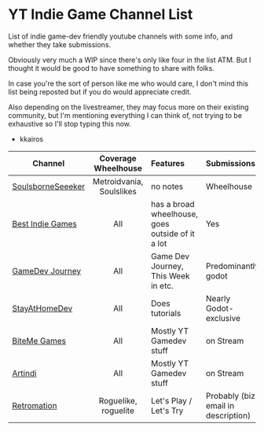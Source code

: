 # YT Indie Game Channel List

List of indie game-dev friendly youtube channels with some info, and whether they take submissions.

Obviously very much a WIP since there's only like four in the list ATM. But I thought it would be good to have something to share with folks.

In case you're the sort of person like me who would care, I don't mind this list being reposted but if you do would appreciate credit.

Also depending on the livestreamer, they may focus more on their existing community, but I'm mentioning everything I can think of, not trying to be exhaustive so I'll stop typing this now.

- kkairos

| Channel | Coverage Wheelhouse | Features | Submissions |
| ----- | :-----: | :----- | :----- |
| [SoulsborneSeeeker](https://www.youtube.com/@soulsborneseeker/) | Metroidvania, Soulslikes | no notes | Wheelhouse |
| [Best Indie Games](https://www.youtube.com/@ClemmyGames) | All | has a broad wheelhouse, goes outside of it a lot | Yes |
| [GameDev Journey](https://www.youtube.com/@GameDevJourney) | All | Game Dev Journey, This Week in etc. | Predominantly godot |
| [StayAtHomeDev](https://www.youtube.com/@stayathomedev) | All | Does tutorials | Nearly Godot-exclusive |
| [BiteMe Games](https://www.youtube.com/@bitemegames) | All | Mostly YT Gamedev stuff | on Stream |
| [Artindi](https://www.youtube.com/@Artindi) | All | Mostly YT Gamedev stuff | on Stream |
| [Retromation](https://www.youtube.com/@Retromation) | Roguelike, roguelite | Let's Play / Let's Try | Probably (biz email in description) |


